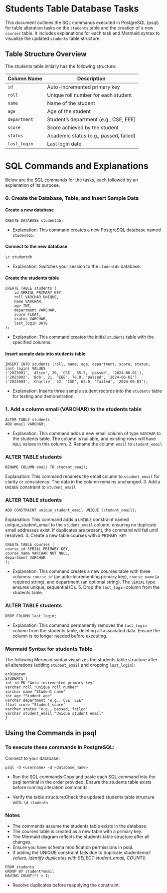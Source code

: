# Students Table Database Tasks

This document outlines the SQL commands executed in PostgreSQL (psql) for table alteration tasks on the `students` table and the creation of a new `courses` table. It includes explanations for each task and Mermaid syntax to visualize the updated `students` table structure.

## Table Structure Overview

The students table initially has the following structure:

| Column Name  | Description                            |
| ------------ | -------------------------------------- |
| `id`         | Auto-incremented primary key           |
| `roll`       | Unique roll number for each student    |
| `name`       | Name of the student                    |
| `age`        | Age of the student                     |
| `department` | Student’s department (e.g., CSE, EEE)  |
| `score`      | Score achieved by the student          |
| `status`     | Academic status (e.g., passed, failed) |
| `last_login` | Last login date                        |

# SQL Commands and Explanations

Below are the SQL commands for the tasks, each followed by an explanation of its purpose.

### 0. Create the Database, Table, and Insert Sample Data

#### Create a new database

```psql
CREATE DATABASE studentdb;
```

- Explanation: This command creates a new PostgreSQL database named `studentdb`.

#### Connect to the new database

```psql
\c studentdb
```

- Explanation: Switches your session to the `studentdb` database.

#### Create the students table

```psql
CREATE TABLE students (
    id SERIAL PRIMARY KEY,
    roll VARCHAR UNIQUE,
    name VARCHAR,
    age INT,
    department VARCHAR,
    score FLOAT,
    status VARCHAR,
    last_login DATE
);
```

- Explanation: This command creates the initial `students` table with the specified columns.

#### Insert sample data into students table

```psql
INSERT INTO students (roll, name, age, department, score, status, last_login) VALUES
('2023001', 'Alice', 20, 'CSE', 85.5, 'passed', '2024-06-01'),
('2023002', 'Bob', 21, 'EEE', 78.0, 'passed', '2024-06-02'),
('2023003', 'Charlie', 22, 'CSE', 65.0, 'failed', '2024-06-03');
```

- Explanation: Inserts three sample student records into the `students` table for testing and demonstration.

### 1. Add a column email (VARCHAR) to the students table

```psql
ALTER TABLE students
ADD email VARCHAR;
```

- Explanation: This command adds a new email column of type `VARCHAR` to the students table. The column is nullable, and existing rows will have `NULL` values in this column. 2. Rename the column `email` to `student_email`

### ALTER TABLE students

```psql
RENAME COLUMN email TO student_email;
```

Explanation: This command renames the email column to `student_email` for clarity or consistency. The data in the column remains unchanged. 3. Add a `UNIQUE` constraint to `student_email`

### ALTER TABLE students

```psql
ADD CONSTRAINT unique_student_email UNIQUE (student_email);
```

Explanation: This command adds a `UNIQUE` constraint named unique_student_email to the `student_email` column, ensuring no duplicate email addresses exist. If duplicates are present, the command will fail until resolved. 4. Create a new table courses with a `PRIMARY KEY`

```psql
CREATE TABLE courses (
course_id SERIAL PRIMARY KEY,
course_name VARCHAR NOT NULL,
department VARCHAR
);
```

- Explanation: This command creates a new courses table with three columns: `course_id` (an auto-incrementing primary key), `course_name` (a required string), and department (an optional string). The `SERIAL` type ensures unique, sequential IDs. 5. Drop the `last_login` column from the students table.

### ALTER TABLE students

```psql
DROP COLUMN last_login;
```

- Explanation: This command permanently removes the `last_login` column from the students table, deleting all associated data. Ensure the column is no longer needed before executing.

### Mermaid Syntax for students Table

The following Mermaid syntax visualizes the students table structure after all alterations (adding `student_email` and dropping `last_login`):

```mermaid
erDiagram
STUDENTS {
int id PK "Auto-incremented primary key"
varchar roll "Unique roll number"
varchar name "Student name"
int age "Student age"
varchar department "e.g., CSE, EEE"
float score "Student score"
varchar status "e.g., passed, failed"
varchar student_email "Unique student email"
}
```

## Using the Commands in psql

### To execute these commands in PostgreSQL:

Connect to your database:

```psql
psql -U <username> -d <database_name>
```

- Run the SQL commands:Copy and paste each SQL command into the psql terminal in the order provided. Ensure the students table exists before running alteration commands.

- Verify the table structure:Check the updated students table structure with:
  `\d students`

### Notes

- The commands assume the students table exists in the database.
- The courses table is created as a new table with a primary key.
- The Mermaid diagram reflects the students table structure after all changes.
- Ensure you have schema modification permissions in psql.
- If adding the UNIQUE constraint fails due to duplicate student*email values, identify duplicates with:SELECT student_email, COUNT(*)

```psql
FROM students
GROUP BY student*email
HAVING COUNT(*) > 1;
```

- Resolve duplicates before reapplying the constraint.
